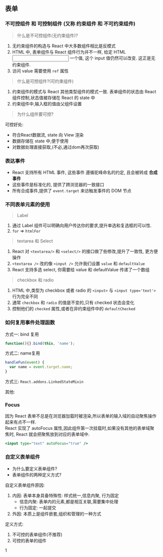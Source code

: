 ## 表单

### 不可控组件 和 可控制组件 (又称 约束组件 和 不可约束组件)

> 什么是不可控组件(无约束组件)?
  1. 无约束组件的构造与 React 中大多数组件相比是反模式
  2. HTML 中, 表单组件与 React 组件行为并不一样, 给定 HTML <input /> 一个值, 这个 input 值仍然可以改变. 这正是无约束组件.
  3. 访问 value 需要使用 `ref` 属性

> 什么是可控组件?(可约束组件)
  1. 约束组件的模式与 React 其他类型组件的模式一致. 表单组件的状态由 React 组件控制,状态值被存储在 React 的 state 中
  2. 约束组件中,输入框的值由父组件设置

> 为什么组件要可控?

可控好处:  

- 符合React数据流, state 向 View 渲染
- 数据存储在 state 中,便于使用
- 对数据处理直接获取,(不必,通过dom再次获取)


### 表达事件

- React 支持所有 HTML 事件, 这些事件 遵循驼峰命名的约定, 且会被转成 __合成事件__  
- 这些事件是标准化的, 提供了跨浏览器的一致接口
- 所有合成事件,提供了 `event.target` 来访触发事件的 DOM 节点

### 不同表单元素的使用

> Label
  1. 通过 Label 组件可以明确向用户传达你的要求,提升单选和复选框的可以性.  
  2. `for` => `htmlFor`

> textarea 和 Select
  1. React 对 `<textarea/>` 和 `<select/>` 的接口做了些修改,提升了一致性, 更方便操作
  2. `<textarea />` 改的像 `<input />` 允许我们设置 `value` 和 `defaultValue`
  3. React 支持多选 select, 你需要给 value 和 defaultValue 传递了一个数组

> checkbox 和 radio
  1. HTML 中,类型为 checkbox 或者 radio 的 `<input>` 与 `<input type='text'>` 行为完全不同
  2. 通常 `checkbox` 和 `radio` 的值是不变的,只有 checked 状态会变化
  3. 控制他们的 `checked` 属性,或者在非约束组件中的 `defaultChecked`


### 如何复用事件处理函数

方式一: bind 复用
```js
function(){}.bind(this, 'name');
```

方式二: name复用
```js
handleFun(event) {
  var name = event.target.name;
}
```

方式三: `React.addons.LinkedStateMixin`


其他:


### Focus

因为 React 表单不总是在浏览器加载时被渲染,所以表单的输入域的自动聚焦操作起来有点不一样.  
React 实现了 autoFocus 属性,因此组件第一次挂载时,如果没有其他的表单域聚焦时,
React 就会把聚焦放到对应的表单域中.

```jsx
<input type="text" autoFocus="true" />
```


### 自定义表单组件

- 为什么要定义表单组件?
- 表单组件的两种定义方式?

自定义表单组件原因:

1. 内因: 表单本身具备特殊性: 样式统一,信息内聚, 行为固定
   - 信息内聚: 表单内的元素,都是相互关联,需要集中处理
   - 行为固定: 一起提交
2. 外因: 本质上是组件嵌套,组织和管理的一种方式

定义方式:

1. 不可控的表单组件(不推荐)
2. 可控的表单的组件



















1

